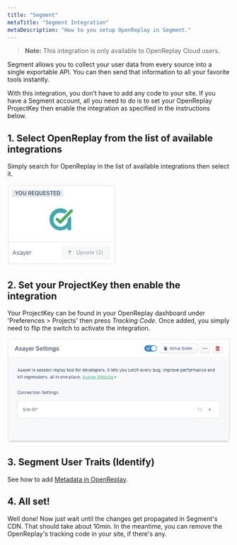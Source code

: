 ```yaml
---
title: "Segment"
metaTitle: "Segment Integration"
metaDescription: "How to you setup OpenReplay in Segment."
---
```


> **Note:** This integration is only available to OpenReplay Cloud users.

Segment allows you to collect your user data from every source into a single exportable API. You can then send that information to all your favorite tools instantly.

With this integration, you don’t have to add any code to your site. If you have a Segment account, all you need to do is to set your OpenReplay ProjectKey then enable the integration as specified in the instructions below.

## 1. Select OpenReplay from the list of available integrations

Simply search for OpenReplay in the list of available integrations then select it.

![OpenReplay in Integrations List](../static/segment-1.png#center)

## 2. Set your ProjectKey then enable the integration

Your ProjectKey can be found in your OpenReplay dashboard under 'Preferences > Projects' then press *Tracking Code*. Once added, you simply need to flip the switch to activate the integration.

![OpenReplay Settings](../static/segment-2.png#center)

## 3. Segment User Traits (Identify)

See how to add [Metadata in OpenReplay](/data-privacy-security/metadata).

## 4. All set!

Well done! Now just wait until the changes get propagated in Segment's CDN. That should take about 10min. In the meantime, you can remove the OpenReplay's tracking code in your site, if there's any.
